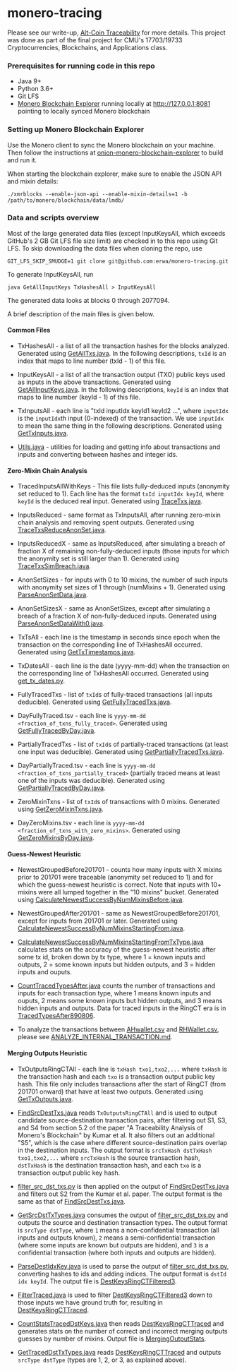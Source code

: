 # monero-tracing

Please see our write-up, [Alt-Coin Traceability](https://eprint.iacr.org/2020/593) for more details. This project was done as part of the final project for CMU's 17703/19733 Cryptocurrencies, Blockchains, and Applications class.


### Prerequisites for running code in this repo

* Java 9+
* Python 3.6+
* Git LFS
* [Monero Blockchain Explorer](https://github.com/moneroexamples/onion-monero-blockchain-explorer) running locally at http://127.0.0.1:8081 pointing to locally synced Monero blockchain


### Setting up Monero Blockchain Explorer

Use the Monero client to sync the Monero blockchain on your machine. Then follow the instructions at [onion-monero-blockchain-explorer](https://github.com/moneroexamples/onion-monero-blockchain-explorer) to build and run it.

When starting the blockchain explorer, make sure to enable the JSON API and mixin details:

```
./xmrblocks --enable-json-api --enable-mixin-details=1 -b /path/to/monero/blockchain/data/lmdb/
```


### Data and scripts overview

Most of the large generated data files (except InputKeysAll, which exceeds GitHub's 2 GB Git LFS file size limit) are checked in to this repo using Git LFS. To skip downloading the data files when cloning the repo, use

```
GIT_LFS_SKIP_SMUDGE=1 git clone git@github.com:erwa/monero-tracing.git
```

To generate InputKeysAll, run

```
java GetAllInputKeys TxHashesAll > InputKeysAll
```

The generated data looks at blocks 0 through 2077094.

A brief description of the main files is given below.


#### Common Files

* TxHashesAll - a list of all the transaction hashes for the blocks analyzed. Generated using [GetAllTxs.java](GetAllTxs.java). In the following descriptions, `txId` is an index that maps to line number (txId - 1) of this file.

* InputKeysAll - a list of all the transaction output (TXO) public keys used as inputs in the above transactions. Generated using [GetAllInputKeys.java](GetAllInputKeys.java). In the following descriptions, `keyId` is an index that maps to line number (keyId - 1) of this file.

* TxInputsAll - each line is "txId inputIdx keyId1 keyId2 ...", where `inputIdx` is the `inputIdx`th input (0-indexed) of the transaction. We use `inputIdx` to mean the same thing in the following descriptions. Generated using [GetTxInputs.java](GetTxInputs.java).

* [Utils.java](Utils.java) - utilities for loading and getting info about transactions and inputs and converting between hashes and integer ids.


#### Zero-Mixin Chain Analysis

* TracedInputsAllWithKeys - This file lists fully-deduced inputs (anonymity set reduced to 1). Each line has the format `txId inputIdx keyId`, where `keyId` is the deduced real input. Generated using [TraceTxs.java](TraceTxs.java).

* InputsReduced - same format as TxInputsAll, after running zero-mixin chain analysis and removing spent outputs. Generated using [TraceTxsReduceAnonSet.java](TraceTxsReduceAnonSet.java).

* InputsReducedX - same as InputsReduced, after simulating a breach of fraction X of remaining non-fully-deduced inputs (those inputs for which the anonymity set is still larger than 1). Generated using [TraceTxsSimBreach.java](TraceTxsSimBreach.java).

* AnonSetSizes - for inputs with 0 to 10 mixins, the number of such inputs with anonymity set sizes of 1 through (numMixins + 1). Generated using [ParseAnonSetData.java](ParseAnonSetData.java).

* AnonSetSizesX - same as AnonSetSizes, except after simulating a breach of a fraction X of non-fully-deduced inputs. Generated using [ParseAnonSetDataWith0.java](ParseAnonSetDataWith0.java).

* TxTsAll - each line is the timestamp in seconds since epoch when the transaction on the corresponding line of TxHashesAll occurred. Generated using [GetTxTimestamps.java](GetTxTimestamps.java).

* TxDatesAll - each line is the date (yyyy-mm-dd) when the transaction on the corresponding line of TxHashesAll occurred. Generated using [get_tx_dates.py](get_tx_dates.py).

* FullyTracedTxs - list of `txId`s of fully-traced transactions (all inputs deducible). Generated using [GetFullyTracedTxs.java](GetFullyTracedTxs.java).

* DayFullyTraced.tsv - each line is `yyyy-mm-dd <fraction_of_txns_fully_traced>`. Generated using [GetFullyTracedByDay.java](GetFullyTracedByDay.java).

* PartiallyTracedTxs - list of `txId`s of partially-traced transactions (at least one input was deducible). Generated using [GetPartiallyTracedTxs.java](GetPartiallyTracedTxs.java).

* DayPartiallyTraced.tsv - each line is `yyyy-mm-dd <fraction_of_txns_partially_traced>` (partially traced means at least one of the inputs was deducible). Generated using [GetPartiallyTracedByDay.java](GetPartiallyTracedByDay.java).

* ZeroMixinTxns - list of `txId`s of transactions with 0 mixins. Generated using [GetZeroMixinTxns.java](GetZeroMixinTxns.java).

* DayZeroMixins.tsv - each line is `yyyy-mm-dd <fraction_of_txns_with_zero_mixins>`. Generated using [GetZeroMixinsByDay.java](GetZeroMixinsByDay.java).


#### Guess-Newest Heuristic

* NewestGroupedBefore201701 - counts how many inputs with X mixins prior to 201701 were traceable (anonymity set reduced to 1) and for which the guess-newest heuristic is correct. Note that inputs with 10+ mixins were all lumped together in the "10 mixins" bucket. Generated using [CalculateNewestSuccessByNumMixinsBefore.java](CalculateNewestSuccessByNumMixinsBefore.java).

* NewestGroupedAfter201701 - same as NewestGroupedBefore201701, except for inputs from 201701 or later. Generated using [CalculateNewestSuccessByNumMixinsStartingFrom.java](CalculateNewestSuccessByNumMixinsStartingFrom.java).

* [CalculateNewestSuccessByNumMixinsStartingFromTxType.java](CalculateNewestSuccessByNumMixinsStartingFromTxType.java) calculates stats on the accuracy of the guess-newest heuristic after some tx id, broken down by tx type, where 1 = known inputs and outputs, 2 = some known inputs but hidden outputs, and 3 = hidden inputs and ouputs.

* [CountTracedTypesAfter.java](CountTracedTypesAfter.java) counts the number of transactions and inputs for each transaction type, where 1 means known inputs and ouputs, 2 means some known inputs but hidden outputs, and 3 means hidden inputs and outputs. Data for traced inputs in the RingCT era is in [TracedTypesAfter890806](TracedTypesAfter890806).

* To analyze the transactions between [AHwallet.csv](AHwallet.csv) and [RHWallet.csv](RHWallet.csv), please see [ANALYZE_INTERNAL_TRANSACTION.md](ANALYZE_INTERNAL_TRANSACTION.md).


#### Merging Outputs Heuristic

* TxOutputsRingCTAll - each line is `txHash txo1,txo2,...` where `txHash` is the transaction hash and each `txo` is a transaction output public key hash. This file only includes transactions after the start of RingCT (from 201701 onward) that have at least two outputs. Generated using [GetTxOutputs.java](GetTxOutputs.java).

* [FindSrcDestTxs.java](FindSrcDestTxs.java) reads `TxOutputsRingCTAll` and is used to output candidate source-destination transaction pairs, after filtering out S1, S3, and S4 from section 5.2 of the paper "A Traceability Analysis of Monero's Blockchain" by Kumar et al. It also filters out an additional "S5", which is the case where different source-destination pairs overlap in the destination inputs. The output format is `srcTxHash dstTxHash txo1,txo2,...` where `srcTxHash` is the source transaction hash, `dstTxHash` is the destination transaction hash, and each `txo` is a transaction output public key hash.

* [filter_src_dst_txs.py](filter_src_dst_txs.py) is then applied on the output of [FindSrcDestTxs.java](FindSrcDestTxs.java) and filters out S2 from the Kumar et al. paper. The output format is the same as that of [FindSrcDestTxs.java](FindSrcDestTxs.java).

* [GetSrcDstTxTypes.java](GetSrcDstTxTypes.java) consumes the output of [filter_src_dst_txs.py](filter_src_dst_txs.py) and outputs the source and destination transaction types. The output format is `srcType dstType`, where `1` means a non-confidential transaction (all inputs and outputs known), `2` means a semi-confidential transaction (where some inputs are known but outputs are hidden), and `3` is a confidential transaction (where both inputs and outputs are hidden).

* [ParseDestIdxKey.java](ParseDestIdxKey.java) is used to parse the output of [filter_src_dst_txs.py](filter_src_dst_txs.py), converting hashes to ids and adding indices. The output format is `dstId idx keyId`. The output file is [DestKeysRingCTFiltered3](DestKeysRingCTFiltered3).

* [FilterTraced.java](FilterTraced.java) is used to filter [DestKeysRingCTFiltered3](DestKeysRingCTFiltered3) down to those inputs we have ground truth for, resulting in [DestKeysRingCTTraced](DestKeysRingCTTraced).

* [CountStatsTracedDstKeys.java](CountStatsTracedDstKeys.java) then reads [DestKeysRingCTTraced](DestKeysRingCTTraced) and generates stats on the number of correct and incorrect merging outputs guesses by number of mixins. Output file is [MergingOutputStats](MergingOutputStats).

* [GetTracedDstTxTypes.java](GetTracedDstTxTypes.java) reads [DestKeysRingCTTraced](DestKeysRingCTTraced) and outputs `srcType dstType` (types are 1, 2, or 3, as explained above).
